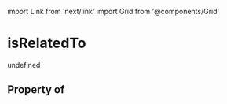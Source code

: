 import Link from 'next/link'
import Grid from '@components/Grid'

# isRelatedTo

undefined

## Property of



